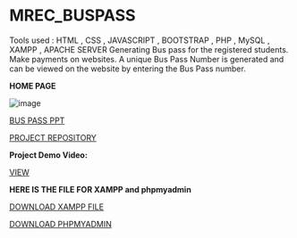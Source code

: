 # MREC_BUSPASS
Tools used : HTML , CSS , JAVASCRIPT , BOOTSTRAP , PHP , MySQL , XAMPP , APACHE SERVER Generating Bus pass for the registered students. Make payments on websites. A unique Bus Pass Number is generated and can be viewed on the website by entering the Bus Pass number.

**HOME PAGE**

![image](https://github.com/Techie03/MREC_BUSPASS/assets/96654142/0bcbfd05-0c18-49c7-a7e7-c38c8c0d54a5)


[BUS PASS PPT](https://github.com/Techie03/MREC_BUSPASS/raw/main/BUS%20PASS.pptx)

[PROJECT REPOSITORY](https://github.com/Techie03/MREC_BUSPASS/)

**Project Demo Video:**

[VIEW](https://drive.google.com/file/d/16kHAYv4SeQBQLCMHqKLBF_lwpVpAfASw/view?usp=sharing)

**HERE IS THE FILE FOR XAMPP and phpmyadmin**

[DOWNLOAD XAMPP FILE](https://sourceforge.net/projects/xampp/files/latest/download)

[DOWNLOAD PHPMYADMIN](https://files.phpmyadmin.net/phpMyAdmin/5.2.1/phpMyAdmin-5.2.1-all-languages.zip)
